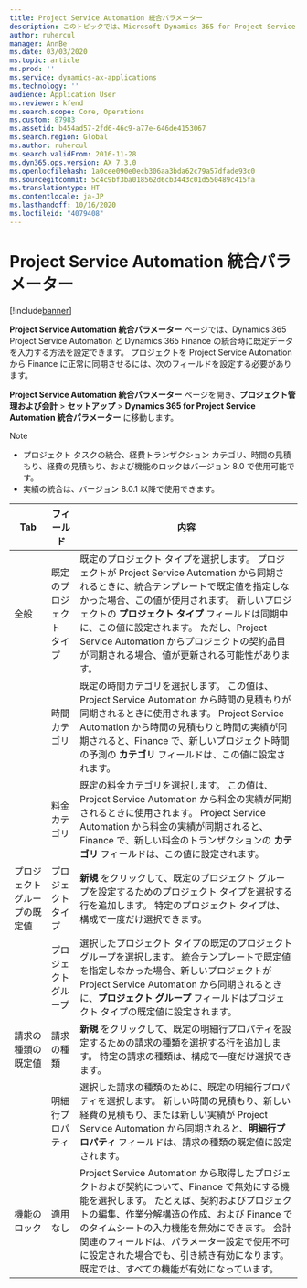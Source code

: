 ```yaml
---
title: Project Service Automation 統合パラメーター
description: このトピックでは、Microsoft Dynamics 365 for Project Service Automation と Microsoft Dynamics 365 Finance の統合時に、既定データの入力方法を設定する方法について説明します。
author: ruhercul
manager: AnnBe
ms.date: 03/03/2020
ms.topic: article
ms.prod: ''
ms.service: dynamics-ax-applications
ms.technology: ''
audience: Application User
ms.reviewer: kfend
ms.search.scope: Core, Operations
ms.custom: 87983
ms.assetid: b454ad57-2fd6-46c9-a77e-646de4153067
ms.search.region: Global
ms.author: ruhercul
ms.search.validFrom: 2016-11-28
ms.dyn365.ops.version: AX 7.3.0
ms.openlocfilehash: 1a0cee090e0ecb306aa3bda62c79a57dfade93c0
ms.sourcegitcommit: 5c4c9bf3ba018562d6cb3443c01d550489c415fa
ms.translationtype: HT
ms.contentlocale: ja-JP
ms.lasthandoff: 10/16/2020
ms.locfileid: "4079408"
---
```

# <a name="project-service-automation-integration-parameters"></a>Project Service Automation 統合パラメーター

[!include[banner](../includes/banner.md)]

**Project Service Automation 統合パラメーター** ページでは、Dynamics 365 Project Service Automation と Dynamics 365 Finance の統合時に既定データを入力する方法を設定できます。 プロジェクトを Project Service Automation から Finance に正常に同期させるには、次のフィールドを設定する必要があります。

**Project Service Automation 統合パラメーター** ページを開き、**プロジェクト管理および会計** \> **セットアップ** \> **Dynamics 365 for Project Service Automation 統合パラメーター** に移動します。 

> [!NOTE]
> - プロジェクト タスクの統合、経費トランザクション カテゴリ、時間の見積もり、経費の見積もり、および機能のロックはバージョン 8.0 で使用可能です。
> - 実績の統合は、バージョン 8.0.1 以降で使用できます。


| Tab                    | フィールド                | 内容 |
|------------------------|----------------------|-------------|
| 全般                | 既定のプロジェクト タイプ | 既定のプロジェクト タイプを選択します。 プロジェクトが Project Service Automation から同期されるときに、統合テンプレートで既定値を指定しなかった場合、この値が使用されます。 新しいプロジェクトの **プロジェクト タイプ** フィールドは同期中に、この値に設定されます。 ただし、Project Service Automation からプロジェクトの契約品目が同期される場合、値が更新される可能性があります。 |
|                        | 時間カテゴリ        | 既定の時間カテゴリを選択します。 この値は、Project Service Automation から時間の見積もりが同期されるときに使用されます。 Project Service Automation から時間の見積もりと時間の実績が同期されると、Finance で、新しいプロジェクト時間の予測の **カテゴリ** フィールドは、この値に設定されます。 |
|                        | 料金カテゴリ         | 既定の料金カテゴリを選択します。 この値は、Project Service Automation から料金の実績が同期されるときに使用されます。 Project Service Automation から料金の実績が同期されると、Finance で、新しい料金のトランザクションの **カテゴリ** フィールドは、この値に設定されます。 |
| プロジェクト グループの既定値 | プロジェクト タイプ         | **新規** をクリックして、既定のプロジェクト グループを設定するためのプロジェクト タイプを選択する行を追加します。 特定のプロジェクト タイプは、構成で一度だけ選択できます。 |
|                        | プロジェクト グループ        | 選択したプロジェクト タイプの既定のプロジェクト グループを選択します。 統合テンプレートで既定値を指定しなかった場合、新しいプロジェクトが Project Service Automation から同期されるときに、**プロジェクト グループ** フィールドはプロジェクト タイプの既定値に設定されます。 |
| 請求の種類の既定値  | 請求の種類         | **新規** をクリックして、既定の明細行プロパティを設定するための請求の種類を選択する行を追加します。 特定の請求の種類は、構成で一度だけ選択できます。 |
|                        | 明細行プロパティ        | 選択した請求の種類のために、既定の明細行プロパティを選択します。 新しい時間の見積もり、新しい経費の見積もり、または新しい実績が Project Service Automation から同期されると、**明細行プロパティ** フィールドは、請求の種類の既定値に設定されます。 |
| 機能のロック  | 適用なし       | Project Service Automation から取得したプロジェクトおよび契約について、Finance で無効にする機能を選択します。 たとえば、契約およびプロジェクトの編集、作業分解構造の作成、および Finance でのタイムシートの入力機能を無効にできます。 会計関連のフィールドは、パラメーター設定で使用不可に設定された場合でも、引き続き有効になります。 既定では、すべての機能が有効になっています。 |
